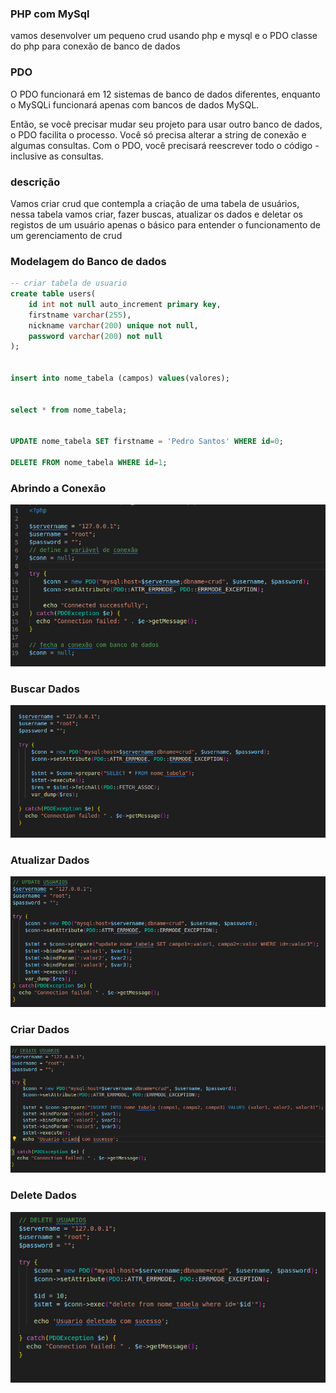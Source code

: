 ### PHP com MySql
vamos desenvolver um pequeno crud usando php e mysql e o PDO classe do php para conexão de banco de dados


### PDO
O PDO funcionará em 12 sistemas de banco de dados diferentes, enquanto o MySQLi funcionará apenas com bancos de dados MySQL.


Então, se você precisar mudar seu projeto para usar outro banco de dados, o PDO facilita o processo. Você só precisa alterar a string de conexão e algumas consultas. Com o PDO, você precisará reescrever todo o código - inclusive as consultas.



### descrição
Vamos criar crud que contempla a criação de uma tabela de usuários, nessa tabela
vamos criar, fazer buscas, atualizar os dados e deletar os registos de um usuário
apenas o básico para entender o funcionamento de um gerenciamento de crud



### Modelagem do Banco de dados
```sql
-- criar tabela de usuario
create table users(
    id int not null auto_increment primary key,
    firstname varchar(255),
    nickname varchar(200) unique not null,
    password varchar(200) not null
);


insert into nome_tabela (campos) values(valores);


select * from nome_tabela;


UPDATE nome_tabela SET firstname = 'Pedro Santos' WHERE id=0;

DELETE FROM nome_tabela WHERE id=1;
```


### Abrindo a Conexão 
<img src="./conexao.png" />


### Buscar Dados
<img src="./buscar.png" />


### Atualizar Dados
<img src="./update.png" />


### Criar Dados
<img src="./insert.png" />


### Delete Dados
<img src="./delete.png" />

 